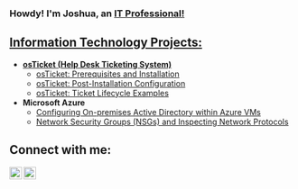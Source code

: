 ### Howdy! I'm Joshua, an <a href="https://linkedin.com/in/joshua-ibarra-762x51mm/">IT Professional!</h1>

<h2> Information Technology Projects:</h2>

- <b>osTicket (Help Desk Ticketing System)</b>
  - [osTicket: Prerequisites and Installation](https://github.com/ijoshua932/osticket-prereqs)
  - [osTicket: Post-Installation Configuration](https://github.com/ijoshua932/post-install-config)
  - [osTicket: Ticket Lifecycle Examples](https://github.com/ijoshua932/ticket-lifecycle)
- <b>Microsoft Azure</b>
  - [Configuring On-premises Active Directory within Azure VMs](https://github.com/ijoshua932/configure-ad)
  - [Network Security Groups (NSGs) and Inspecting Network Protocols](https://github.com/ijoshua932/azure-network-protocols)

<h2>Connect with me:</h2>

[<img align="left" alt="Josh | LinkedIn" width="22px" src="https://cdn.jsdelivr.net/npm/simple-icons@v3/icons/linkedin.svg" />][linkedin]
[<img align="left" alt="Josh | Twitter" width="22px" src="https://cdn.jsdelivr.net/npm/simple-icons@v3/icons/twitter.svg" />][twitter]

[linkedin]: https://linkedin.com/in/joshua-ibarra-762x51mm/
[twitter]: https://twitter.com/ijoshua76251
<!--
**ijoshua932/ijoshua932** is a ✨ _special_ ✨ repository because its `README.md` (this file) appears on your GitHub profile.
